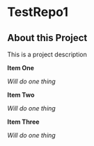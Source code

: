 # TestRepo1
## About this Project

This is a project description



**Item One**

 *Will do one thing*

 **Item Two**
 
 *Will do one thing*

 **Item Three**
 
 *Will do one thing*
